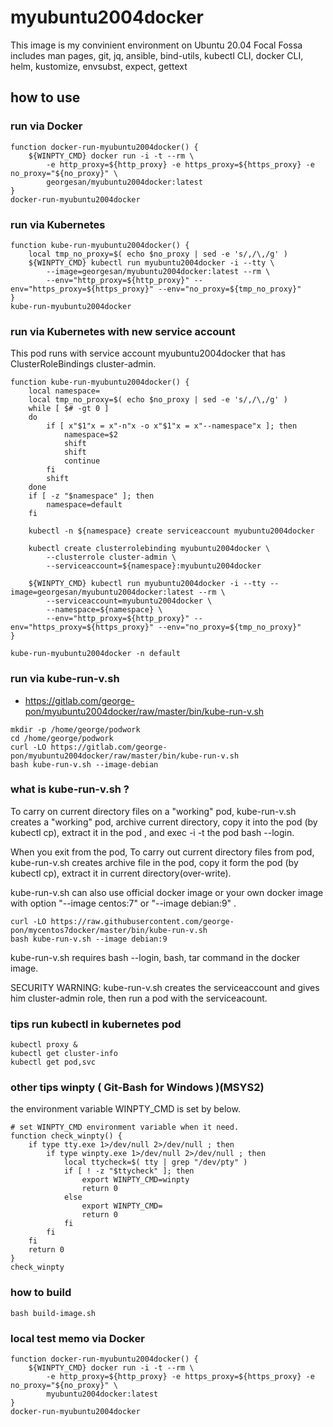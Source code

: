 # myubuntu2004docker

This image is my convinient environment on Ubuntu 20.04 Focal Fossa
includes man pages, git, jq, ansible, bind-utils, kubectl CLI, docker CLI, helm, kustomize, envsubst, expect, gettext

## how to use

### run via Docker

```
function docker-run-myubuntu2004docker() {
    ${WINPTY_CMD} docker run -i -t --rm \
        -e http_proxy=${http_proxy} -e https_proxy=${https_proxy} -e no_proxy="${no_proxy}" \
        georgesan/myubuntu2004docker:latest
}
docker-run-myubuntu2004docker
```

### run via Kubernetes

```
function kube-run-myubuntu2004docker() {
    local tmp_no_proxy=$( echo $no_proxy | sed -e 's/,/\,/g' )
    ${WINPTY_CMD} kubectl run myubuntu2004docker -i --tty \
        --image=georgesan/myubuntu2004docker:latest --rm \
        --env="http_proxy=${http_proxy}" --env="https_proxy=${https_proxy}" --env="no_proxy=${tmp_no_proxy}"
}
kube-run-myubuntu2004docker
```

### run via Kubernetes with new service account

This pod runs with service account myubuntu2004docker that has ClusterRoleBindings cluster-admin.

```
function kube-run-myubuntu2004docker() {
    local namespace=
    local tmp_no_proxy=$( echo $no_proxy | sed -e 's/,/\,/g' )
    while [ $# -gt 0 ]
    do
        if [ x"$1"x = x"-n"x -o x"$1"x = x"--namespace"x ]; then
            namespace=$2
            shift
            shift
            continue
        fi
        shift
    done
    if [ -z "$namespace" ]; then
        namespace=default
    fi

    kubectl -n ${namespace} create serviceaccount myubuntu2004docker

    kubectl create clusterrolebinding myubuntu2004docker \
        --clusterrole cluster-admin \
        --serviceaccount=${namespace}:myubuntu2004docker

    ${WINPTY_CMD} kubectl run myubuntu2004docker -i --tty --image=georgesan/myubuntu2004docker:latest --rm \
        --serviceaccount=myubuntu2004docker \
        --namespace=${namespace} \
        --env="http_proxy=${http_proxy}" --env="https_proxy=${https_proxy}" --env="no_proxy=${tmp_no_proxy}"
}

kube-run-myubuntu2004docker -n default
```


### run via kube-run-v.sh

* https://gitlab.com/george-pon/myubuntu2004docker/raw/master/bin/kube-run-v.sh

```
mkdir -p /home/george/podwork
cd /home/george/podwork
curl -LO https://gitlab.com/george-pon/myubuntu2004docker/raw/master/bin/kube-run-v.sh
bash kube-run-v.sh --image-debian
```

### what is kube-run-v.sh ?

To carry on current directory files on a "working" pod, 
kube-run-v.sh creates a "working" pod, archive current directory, copy it into the pod (by kubectl cp), extract it in the pod , and exec -i -t the pod bash --login.

When you exit from the pod, To carry out current directory files from pod,
kube-run-v.sh creates archive file in the pod, copy it form the pod (by kubectl cp), extract it in current directory(over-write).

kube-run-v.sh can also use official docker image or your own docker image with option "--image centos:7" or "--image debian:9" .

```
curl -LO https://raw.githubusercontent.com/george-pon/mycentos7docker/master/bin/kube-run-v.sh
bash kube-run-v.sh --image debian:9
```

kube-run-v.sh requires bash --login, bash, tar command in the docker image.

SECURITY WARNING: kube-run-v.sh creates the serviceaccount and gives him cluster-admin role, 
then run a pod with the serviceacount.


### tips run kubectl in kubernetes pod

```
kubectl proxy &
kubectl get cluster-info
kubectl get pod,svc
```



### other tips winpty ( Git-Bash for Windows )(MSYS2)

the environment variable WINPTY_CMD is set by below.

```
# set WINPTY_CMD environment variable when it need.
function check_winpty() {
    if type tty.exe 1>/dev/null 2>/dev/null ; then
        if type winpty.exe 1>/dev/null 2>/dev/null ; then
            local ttycheck=$( tty | grep "/dev/pty" )
            if [ ! -z "$ttycheck" ]; then
                export WINPTY_CMD=winpty
                return 0
            else
                export WINPTY_CMD=
                return 0
            fi
        fi
    fi
    return 0
}
check_winpty

```

### how to build

```
bash build-image.sh
```

### local test memo via Docker

```
function docker-run-myubuntu2004docker() {
    ${WINPTY_CMD} docker run -i -t --rm \
        -e http_proxy=${http_proxy} -e https_proxy=${https_proxy} -e no_proxy="${no_proxy}" \
        myubuntu2004docker:latest
}
docker-run-myubuntu2004docker
```





